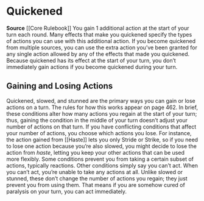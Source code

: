 ﻿---
id: '32'
name: Quickened
source: null

---
# Quickened

**Source** [[Core Rulebook]]
You gain 1 additional action at the start of your turn each round. Many effects that make you quickened specify the types of actions you can use with this additional action. If you become quickened from multiple sources, you can use the extra action you’ve been granted for any single action allowed by any of the effects that made you quickened. Because quickened has its effect at the start of your turn, you don’t immediately gain actions if you become quickened during your turn.

## Gaining and Losing Actions

Quickened, slowed, and stunned are the primary ways you can gain or lose actions on a turn. The rules for how this works appear on page 462. In brief, these conditions alter how many actions you regain at the start of your turn; thus, gaining the condition in the middle of your turn doesn’t adjust your number of actions on that turn. If you have conflicting conditions that affect your number of actions, you choose which actions you lose. For instance, the action gained from [[Haste]] lets you only Stride or Strike, so if you need to lose one action because you’re also slowed, you might decide to lose the action from _haste_, letting you keep your other actions that can be used more flexibly.
 Some conditions prevent you from taking a certain subset of actions, typically reactions. Other conditions simply say you can’t act. When you can’t act, you’re unable to take any actions at all. Unlike slowed or stunned, these don’t change the number of actions you regain; they just prevent you from using them. That means if you are somehow cured of paralysis on your turn, you can act immediately.